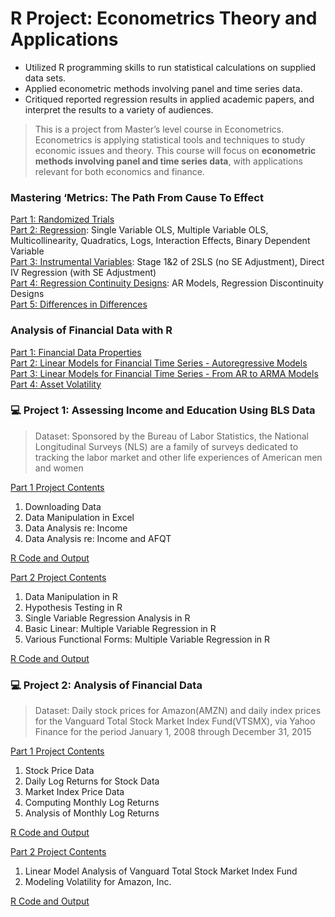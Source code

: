 # R Project: Econometrics Theory and Applications

- Utilized R programming skills to run statistical calculations on supplied data sets.
- Applied econometric methods involving panel and time series data.
- Critiqued reported regression results in applied academic papers, and interpret the results to a variety of audiences.

> This is a project from Master’s level course in Econometrics. Econometrics is applying	statistical tools and techniques to	study	economic issues	and	theory. This course will focus on **econometric methods involving panel and time series data**, with applications relevant for both economics and finance.

### Mastering ‘Metrics: The Path From Cause To Effect

[Part 1: Randomized Trials](https://github.com/AlexaWu/R-project---Econometrics-Theory-and-Applications/blob/master/Metrics%201%20-%20Randomized%20Trials.md)\
[Part 2: Regression](https://github.com/AlexaWu/R-project---Econometrics-Theory-and-Applications/blob/master/Metrics%202%20-%20Regression.md): Single Variable OLS, Multiple Variable OLS, Multicollinearity, Quadratics, Logs, Interaction Effects, Binary	Dependent	Variable\
[Part 3: Instrumental Variables](https://github.com/AlexaWu/R-project---Econometrics-Theory-and-Applications/blob/master/Metrics%203%20-%20Instrumental%20Variables.md): Stage 1&2 of 2SLS (no SE Adjustment), Direct IV Regression (with SE Adjustment)\
[Part 4: Regression Continuity Designs](https://github.com/AlexaWu/R-project---Econometrics-Theory-and-Applications/blob/master/Metrics%204%20-%20Regression%20Continuity%20Designs.md): AR	Models, Regression Discontinuity Designs\
[Part 5: Differences in Differences](https://github.com/AlexaWu/R-project---Econometrics-Theory-and-Applications/blob/master/Metrics%205%20-%20Differences%20in%20Differences.md)

### Analysis of Financial Data with R

[Part 1: Financial Data Properties](https://github.com/AlexaWu/R-project---Econometrics-Theory-and-Applications/blob/master/Analysis%201%20-%20Financial%20Data%20Properties.md)\
[Part 2: Linear Models for Financial Time Series - Autoregressive Models](https://github.com/AlexaWu/R-project---Econometrics-Theory-and-Applications/blob/master/Analysis%202%20-%20Time%20Series(1).md)\
[Part 3: Linear Models for Financial Time Series - From	AR	to	ARMA	Models](https://github.com/AlexaWu/R-project---Econometrics-Theory-and-Applications/blob/master/Analysis%203%20-%20Time%20Series(2).md)\
[Part 4: Asset Volatility](https://github.com/AlexaWu/R-project---Econometrics-Theory-and-Applications/blob/master/Analysis%20of%20Financial%20Data%20with%20R%204.r)

### :computer: Project 1: Assessing Income and Education Using BLS Data

> Dataset: Sponsored by the Bureau of Labor Statistics, the National Longitudinal Surveys (NLS) are a family of surveys dedicated to tracking the labor market and other life experiences of American men and women

[Part 1 Project Contents](https://github.com/AlexaWu/R-project---Econometrics-Theory-and-Applications/blob/master/Project%201-1:%20Assessing%20Income%20and%20Education%20Using%20BLS%20Data.md#project-contents)

1. Downloading Data
2. Data Manipulation in Excel
3. Data Analysis re: Income
4. Data Analysis re: Income and AFQT

[R Code and Output](https://github.com/AlexaWu/R-project---Econometrics-Theory-and-Applications/blob/master/Project%201-1:%20Assessing%20Income%20and%20Education%20Using%20BLS%20Data.md#r-code-and-output)

[Part 2 Project Contents](https://github.com/AlexaWu/R-project---Econometrics-Theory-and-Applications/blob/master/Project%201-2:%20Assessing%20Income%20and%20Education%20Using%20BLS%20Data.md#project-contents)

1. Data Manipulation in R
2. Hypothesis Testing in R
3. Single Variable Regression Analysis in R
4. Basic Linear: Multiple Variable Regression in R
5. Various Functional Forms: Multiple Variable Regression in R

[R Code and Output](https://github.com/AlexaWu/R-project---Econometrics-Theory-and-Applications/blob/master/Project%201-2:%20Assessing%20Income%20and%20Education%20Using%20BLS%20Data.md#r-code-and-output)

### :computer: Project 2: Analysis of Financial Data 

> Dataset: Daily stock prices for Amazon(AMZN) and daily index prices for the Vanguard Total Stock Market Index Fund(VTSMX), via Yahoo Finance for the period January 1, 2008 through December 31, 2015
 

[Part 1 Project Contents](https://github.com/AlexaWu/R-project---Econometrics-Theory-and-Applications/blob/master/Project%202-1:%20Analysis%20of%20Financial%20Data.md#project-contents)

1. Stock Price Data
2. Daily Log Returns for Stock Data
3. Market Index Price Data
4. Computing Monthly Log Returns
5. Analysis of Monthly Log Returns

[R Code and Output](https://github.com/AlexaWu/R-project---Econometrics-Theory-and-Applications/blob/master/Project%202-1:%20Analysis%20of%20Financial%20Data.md#r-code-and-output)

[Part 2 Project Contents](https://github.com/AlexaWu/R-project---Econometrics-Theory-and-Applications/blob/master/Project%202-2:%20Analysis%20of%20Financial%20Data.md#project-contents)

1. Linear Model Analysis of Vanguard Total Stock Market Index Fund
2. Modeling Volatility for Amazon, Inc.

[R Code and Output](https://github.com/AlexaWu/R-project---Econometrics-Theory-and-Applications/blob/master/Project%202-2:%20Analysis%20of%20Financial%20Data.md#r-code-and-output)

